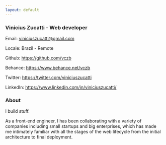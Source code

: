 ```yaml
---
layout: default
---
```


### Vinicius Zucatti - Web developer

Email: viniciuszucatti@gmail.com

Locale: Brazil - Remote

Github: https://github.com/vczb

Behance: https://www.behance.net/vczb

Twitter: https://twitter.com/viniciuszucatti

LinkedIn: https://www.linkedin.com/in/viniciuszucatti/

### About

I build stuff.

As a front-end engineer, I has been collaborating with a variety of companies including small startups and big enterprises, which has made me intimately familiar with all the stages of the web lifecycle from the initial architecture to final deployment.
